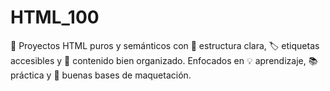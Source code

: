 # HTML_100
🎨 Proyectos HTML puros y semánticos con 🧱 estructura clara, 🏷️ etiquetas accesibles y 📄 contenido bien organizado. Enfocados en 💡 aprendizaje, 📚 práctica y 🧭 buenas bases de maquetación.
